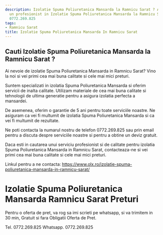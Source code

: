 ```yaml
---
description: Izolatie Spuma Poliuretanica Mansarda la Ramnicu Sarat ? Ai nevoie de
  un profesionist in Izolatie Spuma Poliuretanica Mansarda la Ramnicu Sarat. tel.
  0772.269.825
tags:
- Ramnicu Sarat
title: Izolatie Spuma Poliuretanica Mansarda In Ramnicu Sarat
---
```



## Cauti Izolatie Spuma Poliuretanica Mansarda la Ramnicu Sarat ?

Ai nevoie de izolatie Spuma Poliuretanica Mansarda in Ramnicu Sarat? Vino la noi si vei primi cea mai buna calitate si cele mai mici preturi.

Suntem specializati in izolatia Spuma Poliuretanica Mansarda si oferim servicii de inalta calitate. Utilizam materiale de cea mai buna calitate si tehnologii de ultima generatie pentru a asigura izolatia perfecta a mansardei.

De asemenea, oferim o garantie de 5 ani pentru toate serviciile noastre. Ne asiguram ca vei fi multumit de izolatia Spuma Poliuretanica Mansarda si ca vei fi multumit de rezultate.

Ne poti contacta la numarul nostru de telefon 0772.269.825 sau prin email pentru a discuta despre serviciile noastre si pentru a obtine un deviz gratuit.

Daca esti in cautarea unui serviciu profesionist si de calitate pentru izolatia Spuma Poliuretanica Mansarda in Ramnicu Sarat, contacteaza-ne si vei primi cea mai buna calitate si cele mai mici preturi.

Linkul pentru a ne contacta: https://www.olx.ro/izolatie-spuma-poliuretanica-mansarda-in-ramnicu-sarat/

# Izolatie Spuma Poliuretanica Mansarda Ramnicu Sarat Preturi
Pentru o oferta de pret, va rog sa imi scrieti pe whatsapp, si va trimitem in 30 min, Gratuit si fara Obligatii Oferta de Pret.

Tel. 0772.269.825
Whatsapp. 0772.269.825